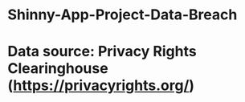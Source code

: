 # Shinny-App-Project-Data-Breach
# Data source: Privacy Rights Clearinghouse (https://privacyrights.org/)
